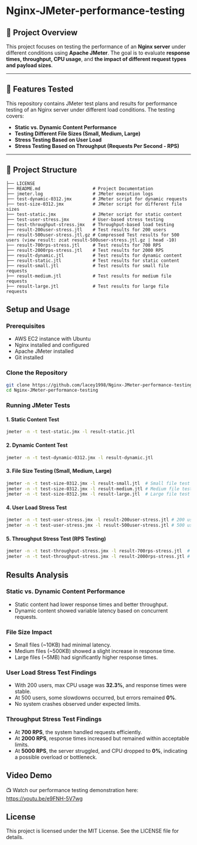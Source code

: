 # Nginx-JMeter-performance-testing

## 📌 Project Overview  
This project focuses on testing the performance of an **Nginx server** under different conditions using **Apache JMeter**. The goal is to evaluate **response times, throughput, CPU usage**, and **the impact of different request types and payload sizes**.

---

## 🚀 Features Tested  
This repository contains JMeter test plans and results for performance testing of an Nginx server under different load conditions. The testing covers:
- **Static vs. Dynamic Content Performance**
- **Testing Different File Sizes (Small, Medium, Large)**
- **Stress Testing Based on User Load**
- **Stress Testing Based on Throughput (Requests Per Second - RPS)**

---

## 📂 Project Structure  
```
├── LICENSE
├── README.md                    # Project Documentation
├── jmeter.log                   # JMeter execution logs
├── test-dynamic-0312.jmx        # JMeter script for dynamic requests
├── test-size-0312.jmx           # JMeter script for different file sizes
├── test-static.jmx              # JMeter script for static content
├── test-user-stress.jmx         # User-based stress testing
├── test-throughput-stress.jmx   # Throughput-based load testing
├── result-200user-stress.jtl    # Test results for 200 users
├── result-500user-stress.jtl.gz # Compressed Test results for 500 users (view result: zcat result-500user-stress.jtl.gz | head -10)
├── result-700rps-stress.jtl     # Test results for 700 RPS
├── result-2000rps-stress.jtl    # Test results for 2000 RPS
├── result-dynamic.jtl           # Test results for dynamic content
├── result-static.jtl            # Test results for static content
├── result-small.jtl             # Test results for small file requests
├── result-medium.jtl            # Test results for medium file requests
├── result-large.jtl             # Test results for large file requests
```
## Setup and Usage
### **Prerequisites**
- AWS EC2 instance with Ubuntu
- Nginx installed and configured
- Apache JMeter installed
- Git installed

### **Clone the Repository**
```bash
git clone https://github.com/lacey1998/Nginx-JMeter-performance-testing.git
cd Nginx-JMeter-performance-testing
```

### **Running JMeter Tests**
#### **1. Static Content Test**
```bash
jmeter -n -t test-static.jmx -l result-static.jtl
```

#### **2. Dynamic Content Test**
```bash
jmeter -n -t test-dynamic-0312.jmx -l result-dynamic.jtl
```

#### **3. File Size Testing (Small, Medium, Large)**
```bash
jmeter -n -t test-size-0312.jmx -l result-small.jtl  # Small file test
jmeter -n -t test-size-0312.jmx -l result-medium.jtl # Medium file test
jmeter -n -t test-size-0312.jmx -l result-large.jtl  # Large file test
```

#### **4. User Load Stress Test**
```bash
jmeter -n -t test-user-stress.jmx -l result-200user-stress.jtl # 200 users
jmeter -n -t test-user-stress.jmx -l result-500user-stress.jtl # 500 users
```

#### **5. Throughput Stress Test (RPS Testing)**
```bash
jmeter -n -t test-throughput-stress.jmx -l result-700rps-stress.jtl  # 700 RPS
jmeter -n -t test-throughput-stress.jmx -l result-2000rps-stress.jtl # 2000 RPS
```
## **Results Analysis**
### **Static vs. Dynamic Content Performance**
- Static content had lower response times and better throughput.
- Dynamic content showed variable latency based on concurrent requests.

### **File Size Impact**
- Small files (~10KB) had minimal latency.
- Medium files (~500KB) showed a slight increase in response time.
- Large files (~5MB) had significantly higher response times.

### **User Load Stress Test Findings**
- With 200 users, max CPU usage was **32.3%**, and response times were stable.
- At 500 users, some slowdowns occurred, but errors remained **0%**.
- No system crashes observed under expected limits.

### **Throughput Stress Test Findings**
- At **700 RPS**, the system handled requests efficiently.
- At **2000 RPS**, response times increased but remained within acceptable limits.
- At **5000 RPS**, the server struggled, and CPU dropped to **0%**, indicating a possible overload or bottleneck.

## **Video Demo**
📺 Watch our performance testing demonstration here: https://youtu.be/e9FNH-5V7wg

## **License**
This project is licensed under the MIT License. See the LICENSE file for details.
